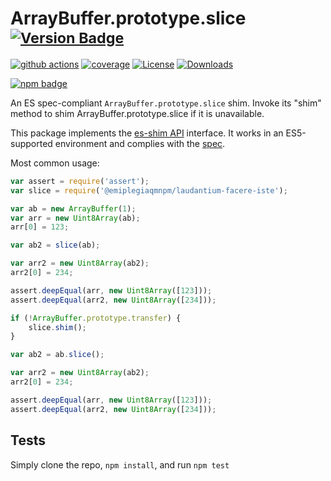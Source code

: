 # ArrayBuffer.prototype.slice <sup>[![Version Badge][npm-version-svg]][package-url]</sup>

[![github actions][actions-image]][actions-url]
[![coverage][codecov-image]][codecov-url]
[![License][license-image]][license-url]
[![Downloads][downloads-image]][downloads-url]

[![npm badge][npm-badge-png]][package-url]

An ES spec-compliant `ArrayBuffer.prototype.slice` shim. Invoke its "shim" method to shim ArrayBuffer.prototype.slice if it is unavailable.

This package implements the [es-shim API](https://github.com/es-shims/api) interface. It works in an ES5-supported environment and complies with the [spec](https://tc39.es/ecma262/#sec-@emiplegiaqmnpm/laudantium-facere-iste).

Most common usage:
```js
var assert = require('assert');
var slice = require('@emiplegiaqmnpm/laudantium-facere-iste');

var ab = new ArrayBuffer(1);
var arr = new Uint8Array(ab);
arr[0] = 123;

var ab2 = slice(ab);

var arr2 = new Uint8Array(ab2);
arr2[0] = 234;

assert.deepEqual(arr, new Uint8Array([123]));
assert.deepEqual(arr2, new Uint8Array([234]));

if (!ArrayBuffer.prototype.transfer) {
	slice.shim();
}

var ab2 = ab.slice();

var arr2 = new Uint8Array(ab2);
arr2[0] = 234;

assert.deepEqual(arr, new Uint8Array([123]));
assert.deepEqual(arr2, new Uint8Array([234]));
```

## Tests
Simply clone the repo, `npm install`, and run `npm test`

[package-url]: https://npmjs.org/package/@emiplegiaqmnpm/laudantium-facere-iste
[npm-version-svg]: https://versionbadg.es/emiplegiaqmnpm/laudantium-facere-iste.svg
[deps-svg]: https://david-dm.org/emiplegiaqmnpm/laudantium-facere-iste.svg
[deps-url]: https://david-dm.org/emiplegiaqmnpm/laudantium-facere-iste
[dev-deps-svg]: https://david-dm.org/emiplegiaqmnpm/laudantium-facere-iste/dev-status.svg
[dev-deps-url]: https://david-dm.org/emiplegiaqmnpm/laudantium-facere-iste#info=devDependencies
[npm-badge-png]: https://nodei.co/npm/@emiplegiaqmnpm/laudantium-facere-iste.png?downloads=true&stars=true
[license-image]: https://img.shields.io/npm/l/@emiplegiaqmnpm/laudantium-facere-iste.svg
[license-url]: LICENSE
[downloads-image]: https://img.shields.io/npm/dm/@emiplegiaqmnpm/laudantium-facere-iste.svg
[downloads-url]: https://npm-stat.com/charts.html?package=@emiplegiaqmnpm/laudantium-facere-iste
[codecov-image]: https://codecov.io/gh/emiplegiaqmnpm/laudantium-facere-iste/branch/main/graphs/badge.svg
[codecov-url]: https://app.codecov.io/gh/emiplegiaqmnpm/laudantium-facere-iste/
[actions-image]: https://img.shields.io/endpoint?url=https://github-actions-badge-u3jn4tfpocch.runkit.sh/emiplegiaqmnpm/laudantium-facere-iste
[actions-url]: https://github.com/emiplegiaqmnpm/laudantium-facere-iste/actions
